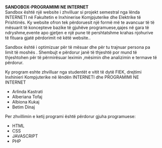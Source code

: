 <b>SANDOBOX-PROGRAMIMI NE INTERNET</b><br>
Sandbox është një website i zhvilluar si projekt semestral nga lënda INTERNETI në Fakultetin e Inxhinerise Komjpjuterike dhe Elektrike të Prishtinës. Ky website ofron tek përdoruesit një formë më te avancuar të të mësuarit të koncepteve bazike të gjuhëve programuese,qajes në gara të ndryshme,evente apo gjetjen e një pune të pershtatshme krahas njohurive të fituara gjatë përdorimit në këtë website.. 

Sandbox është i optimizuar për të mësuar dhe për tu trajnuar persona pa limit të moshës . 
Shembujt e përdorur janë të thjeshtë por mund të thjeshtohen për të përmirësuar leximin ,mësimin dhe analizimin e termave të përdorur.<br>

Ky program eshte zhvilluar nga studentët e vitit të dytë FIEK, drejtimi Inxhinieri Kompjuterike në lëndën INTERNETI dhe PROGRAMIMI NE INTERNET
<ul>
 <li> Arlinda Kastrati</li>
 <li> Alberiana Tofaj</li>
 <li> Albiona Kukaj</li>
  <li> Betim Dinaj </li>
 </ul>
 
Per zhvillimin e ketij programi është përdorur gjuha programuese:
<ul>
  <li>HTML</li>
  <li>CSS</li>
  <li>JAVASCRIPT</li>
  <li>PHP</li>
 </ul>
